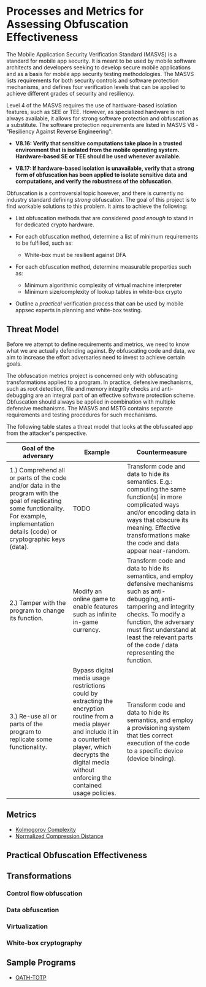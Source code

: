 # Processes and Metrics for Assessing Obfuscation Effectiveness

The Mobile Application Security Verification Standard (MASVS) is a standard for mobile app security. It is meant to be used by mobile software architects and developers seeking to develop secure mobile applications and as a basis for mobile app security testing methodologies. The MASVS lists requirements for both security controls and software protection mechanisms, and defines four verification levels that can be applied to achieve different grades of security and resiliency.

Level 4 of the MASVS requires the use of hardware-based isolation features, such as SEE or TEE. However, as specialized hardware is not always available, it allows for strong software protection and obfuscation as a substitute. The software protection requirements are listed in MASVS V8 - "Resiliency Against Reverse Engineering":

- **V8.16: Verify that sensitive computations take place in a trusted environment that is isolated from the mobile operating system. Hardware-based SE or TEE should be used whenever available.**

- **V8.17: If hardware-based isolation is unavailable, verify that a strong form of obfuscation has been applied to isolate sensitive data and computations, and verify the robustness of the obfuscation.**

Obfuscation is a controversial topic however, and there is currently no industry standard defining *strong* obfuscation. The goal of this project is to find workable solutions to this problem. It aims to achieve the following:

* List obfuscation methods that are considered *good enough* to stand in for dedicated crypto hardware.

* For each obfuscation method, determine a list of minimum requirements to be fulfilled, such as:

	* White-box must be resilient against DFA

* For each obfuscation method, determine measurable properties such as:

	* Minimum algorithmic complexity of virtual machine interpreter
	* Minimum size/complexity of lookup tables in white-box crypto

* Outline a *practical* verification process that can be used by mobile appsec experts in planning and white-box testing.

## Threat Model

Before we attempt to define requirements and metrics, we need to know what we are actually defending against. By obfuscating code and data, we aim to increase the effort adversaries need to invest to achieve certain goals.

The obfuscation metrics project is concerned only with obfuscating transformations applied to a program. In practice, defensive mechanisms, such as root detection, file and memory integrity checks and anti-debugging are an integral part of an effective software protection scheme. Obfuscation should always be applied in combination with multiple defensive mechanisms. The MASVS and MSTG contains separate requirements and testing procedures for such mechanisms.

The following table states a threat model that looks at the obfuscated app from the attacker's perspective.

|Goal of the adversary|Example|Countermeasure|
|---|---|---|
|1.) Comprehend all or parts of the code and/or data in the program with the goal of replicating some functionality. For example, implementation details (code) or cryptographic keys (data).| TODO |Transform code and data to hide its semantics. E.g.: computing the same function(s) in more complicated ways and/or encoding data in ways that obscure its meaning. Effective transformations make the code and data appear near-random. |
|2.) Tamper with the program to change its function. |Modify an online game to enable features such as infinite in-game currency. |Transform code and data to hide its semantics, and employ defensive mechanisms such as anti-debugging, anti-tampering and integrity checks. To modify a function, the adversary must first understand at least the relevant parts of the code / data representing the function. |
|3.) Re-use all or parts of the program to replicate some functionality. |Bypass digital media usage restrictions could by extracting the encryption routine from a media player and include it in a counterfeit player, which decrypts the digital media without enforcing the contained usage policies.|Transform code and data to hide its semantics, and employ a provisioning system that ties correct execution of the code to a specific device (device binding).  |

## Metrics
- [Kolmogorov Complexity](https://github.com/b-mueller/obfuscation-metrics/blob/master/02a_kolmogorov_complexity.md)
- [Normalized Compression Distance](https://github.com/b-mueller/obfuscation-metrics/blob/master/02b_normalized_compression_distance.md)

## Practical Obfuscation Effectiveness

## Transformations

### Control flow obfuscation

### Data obfuscation

### Virtualization

### White-box cryptography

## Sample Programs

- [OATH-TOTP](https://github.com/b-mueller/obfuscation-metrics/tree/master/testprograms/oath-totp)
